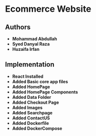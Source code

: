 # Ecommerce Website

## Authors
- **Mohammad Abdullah**
- **Syed Danyal Raza**
- **Huzaifa Irfan**

## Implementation
- **React Installed**
- **Added Basic core app files**
- **Added HomePage**
- **Added HomePage Components**
- **Added Data Folder**
- **Added Checkout Page**
- **Added Images**
- **Added Searchpage**
- **Added ContactUS**
- **Added Dockerfile**
- **Added DockerCompose**
